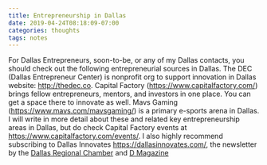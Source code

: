 ```yaml
---
title: Entrepreneurship in Dallas
date: 2019-04-24T08:18:09-07:00
categories: thoughts
tags: notes 
---
```


For Dallas Entrepreneurs, soon-to-be, or any of my Dallas contacts, you should check out the following entrepreneurial sources in Dallas. The DEC (Dallas Entrepreneur Center) is nonprofit org to support innovation in Dallas website: <http://thedec.co>. Capital Factory (<https://www.capitalfactory.com/>) brings fellow entrepreneurs, mentors, and investors in one place. You can get a space there to innovate as well. Mavs Gaming (<https://www.mavs.com/mavsgaming/>) is a primary e-sports arena in Dallas. I will write in more detail about these and related key entrepreneurship areas in Dallas, but do check Capital Factory events at <https://www.capitalfactory.com/events/>. I also highly recommend subscribing to Dallas Innovates <https://dallasinnovates.com/>, the newsletter by the [Dallas Regional Chamber](https://www.dallaschamber.org/) and [D Magazine](https://www.dmagazine.com/) 
